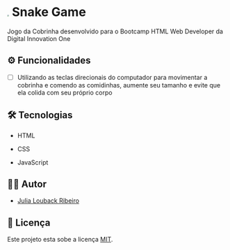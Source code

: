 # <img src="D:\Portfolio\snake-game\img\snake.png" style="zoom:25%;" /> Snake Game 



 Jogo da Cobrinha desenvolvido para o Bootcamp HTML Web Developer da Digital Innovation One



 ## ⚙ Funcionalidades

- [ ] Utilizando as teclas direcionais do computador para movimentar a cobrinha e comendo as comidinhas, aumente seu tamanho e evite que ela colida com seu próprio corpo

  


## 🛠 Tecnologias 

- HTML

- CSS

- JavaScript

  

## 👩‍💻 Autor

- [Julia Louback Ribeiro](https://github.com/JuliaLouback)



## 📝 Licença

Este projeto esta sobe a licença [MIT](https://github.com/JuliaLouback/snake-game/blob/master/LICENSE).

